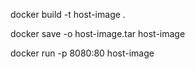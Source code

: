 docker build -t host-image .

<!-- to convert docker image into tar -->

docker save -o host-image.tar host-image

docker run -p 8080:80 host-image
